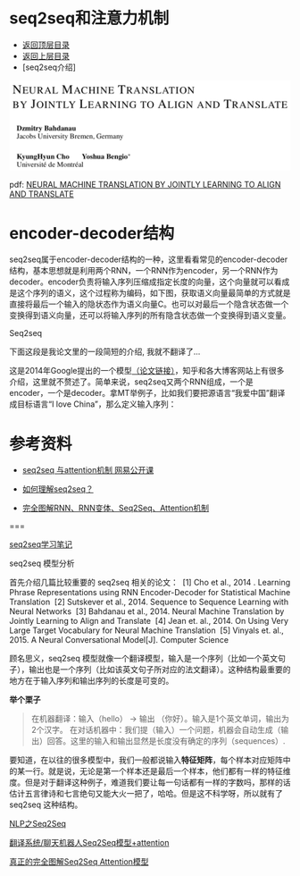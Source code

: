 # seq2seq和注意力机制

- [返回顶层目录](../../../SUMMARY.md)
- [返回上层目录](../natural-language-processing.md)
- [seq2seq介绍]





![paper](pic/paper.png)

pdf: [NEURAL MACHINE TRANSLATION BY JOINTLY LEARNING TO ALIGN AND TRANSLATE](https://arxiv.org/pdf/1409.0473.pdf)



# encoder-decoder结构

seq2seq属于encoder-decoder结构的一种，这里看看常见的encoder-decoder结构，基本思想就是利用两个RNN，一个RNN作为encoder，另一个RNN作为decoder。encoder负责将输入序列压缩成指定长度的向量，这个向量就可以看成是这个序列的语义，这个过程称为编码，如下图，获取语义向量最简单的方式就是直接将最后一个输入的隐状态作为语义向量C。也可以对最后一个隐含状态做一个变换得到语义向量，还可以将输入序列的所有隐含状态做一个变换得到语义变量。



Seq2seq

下面这段是我论文里的一段简短的介绍, 我就不翻译了...

这是2014年Google提出的一个模型[（论文链接）](https://arxiv.org/abs/1409.3215)，知乎和各大博客网站上有很多介绍，这里就不赘述了。简单来说，seq2seq又两个RNN组成，一个是encoder，一个是decoder。拿MT举例子，比如我们要把源语言“我爱中国”翻译成目标语言“I love China”，那么定义输入序列：





# 参考资料

* [seq2seq 与attention机制 网易公开课](https://study.163.com/course/courseMain.htm?courseId=1006498029)



* [如何理解seq2seq？](http://f.dataguru.cn/thread-907291-1-1.html)



- [完全图解RNN、RNN变体、Seq2Seq、Attention机制](https://zhuanlan.zhihu.com/p/28054589)



===

[seq2seq学习笔记](https://blog.csdn.net/jerr__y/article/details/53749693)

seq2seq 模型分析

首先介绍几篇比较重要的 seq2seq 相关的论文： 
[1] Cho et al., 2014 . Learning Phrase Representations using RNN Encoder-Decoder for Statistical Machine Translation 
[2] Sutskever et al., 2014. Sequence to Sequence Learning with Neural Networks 
[3] Bahdanau et al., 2014. Neural Machine Translation by Jointly Learning to Align and Translate 
[4] Jean et. al., 2014. On Using Very Large Target Vocabulary for Neural Machine Translation 
[5] Vinyals et. al., 2015. A Neural Conversational Model[J]. Computer Science

顾名思义，seq2seq 模型就像一个翻译模型，输入是一个序列（比如一个英文句子），输出也是一个序列（比如该英文句子所对应的法文翻译）。这种结构最重要的地方在于输入序列和输出序列的长度是可变的。

**举个栗子**

> 在机器翻译：输入（hello） -> 输出 （你好）。输入是1个英文单词，输出为2个汉字。 
> 在对话机器中：我们提（输入）一个问题，机器会自动生成（输出）回答。这里的输入和输出显然是长度没有确定的序列（sequences）.

要知道，在以往的很多模型中，我们一般都说输入**特征矩阵**，每个样本对应矩阵中的某一行。就是说，无论是第一个样本还是最后一个样本，他们都有一样的特征维度。但是对于翻译这种例子，难道我们要让每一句话都有一样的字数吗，那样的话估计五言律诗和七言绝句又能大火一把了，哈哈。但是这不科学呀，所以就有了 seq2seq 这种结构。

 

[NLP之Seq2Seq](https://blog.csdn.net/qq_32241189/article/details/81591456)



[翻译系统/聊天机器人Seq2Seq模型+attention](https://blog.csdn.net/weixin_37479258/article/details/99887469)



[真正的完全图解Seq2Seq Attention模型](https://zhuanlan.zhihu.com/p/40920384)



